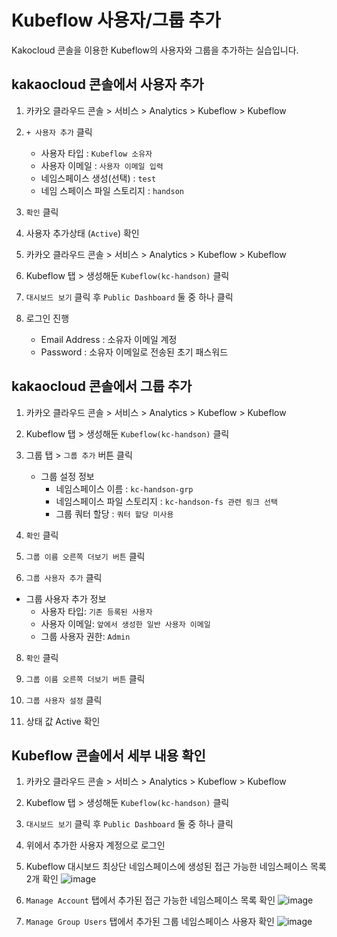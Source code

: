 # Kubeflow 사용자/그룹 추가
Kakocloud 콘솔을 이용한 Kubeflow의 사용자와 그룹을 추가하는 실습입니다.

## kakaocloud 콘솔에서 사용자 추가
1. 카카오 클라우드 콘솔 > 서비스 > Analytics > Kubeflow > Kubeflow
2. `+ 사용자 추가` 클릭
   - 사용자 타입 : `Kubeflow 소유자`
   - 사용자 이메일 : `사용자 이메일 입력`
   - 네임스페이스 생성(선택) : `test`
   - 네임 스페이스 파일 스토리지 : `handson`
3. `확인` 클릭
4. 사용자 추가상태 (`Active`) 확인

5. 카카오 클라우드 콘솔 > 서비스 > Analytics > Kubeflow > Kubeflow
6. Kubeflow 탭 > 생성해둔 `Kubeflow(kc-handson)` 클릭
7. `대시보드 보기` 클릭 후 `Public Dashboard` 둘 중 하나 클릭
8. 로그인 진행
    - Email Address : 소유자 이메일 계정
    - Password : 소유자 이메일로 전송된 초기 패스워드
  
## kakaocloud 콘솔에서 그룹 추가
1. 카카오 클라우드 콘솔 > 서비스 > Analytics > Kubeflow > Kubeflow
2. Kubeflow 탭 > 생성해둔 `Kubeflow(kc-handson)` 클릭
3. 그룹 탭 > `그룹 추가` 버튼 클릭
   - 그룹 설정 정보
     - 네임스페이스 이름 : `kc-handson-grp`
     - 네임스페이스 파일 스토리지 : `kc-handson-fs 관련 링크 선택`
     - 그룹 쿼터 할당 : `쿼터 할당 미사용`
4. `확인` 클릭
   
6.  `그룹 이름 오른쪽 더보기 버튼` 클릭
7.  `그룹 사용자 추가` 클릭
   - 그룹 사용자 추가 정보
     - 사용자 타입: `기존 등록된 사용자`
     - 사용자 이메일: `앞에서 생성한 일반 사용자 이메일`
     - 그룹 사용자 권한: `Admin`
8. `확인` 클릭

9.  `그룹 이름 오른쪽 더보기 버튼` 클릭
10.  `그룹 사용자 설정` 클릭
11. 상태 값 Active 확인

  
## Kubeflow 콘솔에서 세부 내용 확인
1. 카카오 클라우드 콘솔 > 서비스 > Analytics > Kubeflow > Kubeflow
2. Kubeflow 탭 > 생성해둔 `Kubeflow(kc-handson)` 클릭
3. `대시보드 보기` 클릭 후 `Public Dashboard` 둘 중 하나 클릭

4. 위에서 추가한 사용자 계정으로 로그인
5. Kubeflow 대시보드 최상단 네임스페이스에 생성된 접근 가능한 네임스페이스 목록 2개 확인
   ![image](https://github.com/KOlizer/tutorial/assets/127844467/c0a06b9b-92e6-46c6-b63a-9342f771bf2e)

7. `Manage Account` 탭에서 추가된 접근 가능한 네임스페이스 목록 확인
  ![image](https://github.com/KOlizer/tutorial/assets/127844467/c806d4aa-b50d-4ae0-a395-73825ad88947)


9. `Manage Group Users` 탭에서 추가된 그룹 네임스페이스 사용자 확인
    ![image](https://github.com/KOlizer/tutorial/assets/127844467/f22c8061-a2ad-4712-8b5d-ba248ba0005e)
